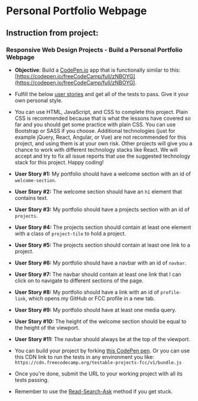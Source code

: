 # Personal Portfolio Webpage


## Instruction from project:

### Responsive Web Design Projects - Build a Personal Portfolio Webpage

* **Objective**: Build a [CodePen.io](CodePen.io) app that is functionally similar to this: [https://codepen.io/freeCodeCamp/full/zNBOYG](https://codepen.io/freeCodeCamp/full/zNBOYG).

* Fulfill the below [user stories](https://en.wikipedia.org/wiki/User_story) and get all of the tests to pass. Give it your own personal style.

* You can use HTML, JavaScript, and CSS to complete this project. Plain CSS is recommended because that is what the lessons have covered so far and you should get some practice with plain CSS. You can use Bootstrap or SASS if you choose. Additional technologies (just for example jQuery, React, Angular, or Vue) are not recommended for this project, and using them is at your own risk. Other projects will give you a chance to work with different technology stacks like React. We will accept and try to fix all issue reports that use the suggested technology stack for this project. Happy coding!

* **User Story #1:** My portfolio should have a welcome section with an id of ```welcome-section```.

* **User Story #2:** The welcome section should have an ```h1``` element that contains text.

* **User Story #3:** My portfolio should have a projects section with an id of ```projects```.

* **User Story #4:** The projects section should contain at least one element with a class of ```project-tile``` to hold a project.

* **User Story #5:** The projects section should contain at least one link to a project.

* **User Story #6:** My portfolio should have a navbar with an id of ```navbar```.

* **User Story #7:** The navbar should contain at least one link that I can click on to navigate to different sections of the page.

* **User Story #8:** My portfolio should have a link with an id of ```profile-link```, which opens my GitHub or FCC profile in a new tab.

* **User Story #9:** My portfolio should have at least one media query.

* **User Story #10:** The height of the welcome section should be equal to the height of the viewport.

* **User Story #11:** The navbar should always be at the top of the viewport.

* You can build your project by forking [this CodePen pen](http://codepen.io/freeCodeCamp/pen/MJjpwO). Or you can use this CDN link to run the tests in any environment you like: ```https://cdn.freecodecamp.org/testable-projects-fcc/v1/bundle.js```

* Once you're done, submit the URL to your working project with all its tests passing.

* Remember to use the [Read-Search-Ask](https://forum.freecodecamp.org/t/how-to-get-help-when-you-are-stuck/19514) method if you get stuck.